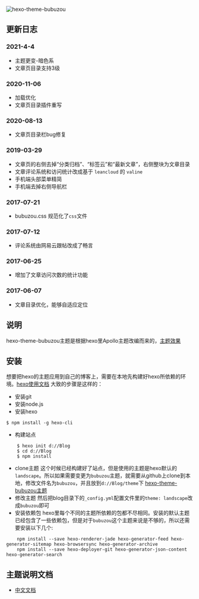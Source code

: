 ![hexo-theme-bubuzou](https://bubuzou.oss-cn-shenzhen.aliyuncs.com/blog/202010/theme-bubuzou.png)

## 更新日志

### 2021-4-4

- 主题更变-暗色系
- 文章页目录支持3级
### 2020-11-06

- 加载优化
- 文章页目录插件重写

### 2020-08-13

- 文章页目录栏bug修复

### 2019-03-29

- 文章页的右侧去掉“分类归档”、“标签云”和“最新文章”，右侧整块为文章目录
- 文章评论系统和访问统计改成基于 `leancloud` 的 `valine` 
- 手机端头部菜单精简
- 手机端去掉右侧导航栏

### 2017-07-21

- bubuzou.css 规范化了`css`文件

### 2017-07-12

- 评论系统由网易云跟帖改成了畅言

### 2017-06-25

- 增加了文章访问次数的统计功能

### 2017-06-07

- 文章目录优化，能够自适应定位

## 说明

hexo-theme-bubuzou主题是根据hexo里Apollo主题改编而来的，[主题效果](http://bubuzou.com/)

## 安装

想要把hexo的主题应用到自己的博客上，需要在本地先构建好hexo所依赖的环境。[hexo使用文档](https://hexo.io/zh-cn/docs/index.html)
大致的步骤是这样的：

- 安装git
- 安装node.js
- 安装hexo

```
$ npm install -g hexo-cli
```

- 构建站点

```
    $ hexo init d://Blog
    $ cd d://Blog
    $ npm install
```

- clone主题
这个时候已经构建好了站点，但是使用的主题是hexo默认的`landscape`。所以如果需要变更为`bubuzou`主题，就需要从github上clone到本地，修改文件名为`bubuzou`，并且放到`d://Blog/theme`下
[hexo-theme-bubuzou主题](https://github.com/Bulandent/hexo-theme-bubuzou)
- 修改主题
然后把blog目录下的`_config.yml`配置文件里的`theme: landscape`改成`bubuzou`即可
- 安装依赖包
hexo里每个不同的主题所依赖的包都不尽相同。安装的默认主题已经包含了一些依赖包，但是对于`bubuzou`这个主题来说是不够的，所以还需要安装以下几个:

```
    npm install --save hexo-renderer-jade hexo-generator-feed hexo-generator-sitemap hexo-browsersync hexo-generator-archive
    npm install --save hexo-deployer-git hexo-generator-json-content hexo-generator-search
```

## 主题说明文档

- [中文文档](https://github.com/bulandent/hexo-theme-bubuzou/blob/master/doc/doc-zh.md)